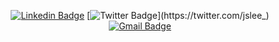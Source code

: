 <div align=center>

[![Linkedin Badge](https://img.shields.io/badge/-LinkedIn-blue?logo=Linkedin&logoColor=white&link=https://www.linkedin.com/in/juseung-lee-a376191b0/)](www.linkedin.com/in/주승ㅣjuseung-lee-이-a376191b0)
[![Twitter Badge](https://img.shields.io/badge/Twitter-black?logo=twitter&link=https://twitter.com/jslee_)](https://twitter.com/jslee_)
[![Gmail Badge](https://img.shields.io/badge/Gmail-d14836?logo=Gmail&logoColor=white&link=mailto:smiloop.dev@gmail.com)](mailto:smiloop.dev@gmail.com)
</div>
	
<!--
**lighthouse-dev/lighthouse-dev** is a ✨ _special_ ✨ repository because its `README.md` (this file) appears on your GitHub profile.

Here are some ideas to get you started:

- 🔭 I’m currently working on ...
- 🌱 I’m currently learning ...
- 👯 I’m looking to collaborate on ...
- 🤔 I’m looking for help with ...
- 💬 Ask me about ...
- 📫 How to reach me: ...
- 😄 Pronouns: ...
- ⚡ Fun fact: ...
-->
